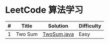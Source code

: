 # LeetCode 算法学习

 \#|Title|Solution|Difficulty
 ---|---|---|---
 1|Two Sum|[TwoSum.java](https://github.com/Yinevg/LeetCode/blob/master/src/com/learn/easy/TwoSum.java)|Easy
